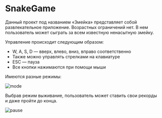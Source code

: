 # SnakeGame
Данный проект под названием «Змейка» представляет собой развлекательное приложение. Возрастных ограничений нет. В нем пользователь может сыграть за всем известную ненасытную змейку.

Управление происходит следующим образом:
*	W, A, S, D — вверх, влево, вниз, вправо соответственно
*	Также можно управлять стрелками на клавиатуре 
*	ESC — пауза
*	Все кнопки нажимаются при помощи мыши 

Имеются разные режимы:

![mode](../ForReadMe/menu.jpg)

Выбрав режим выживание, пользователь может ставить свои рекорды и даже пройти до конца.

![pause](.../ForReadMe/normal.jpg)
